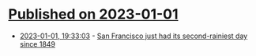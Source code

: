 # [Published on 2023-01-01](index.md)

* [2023-01-01, 19:33:03](https://news.ycombinator.com/item?id=34209888) - [San Francisco just had its second-rainiest day since 1849](https://www.sfgate.com/weather/article/San-Francisco-just-had-its-second-rainiest-day-17688646.php)
